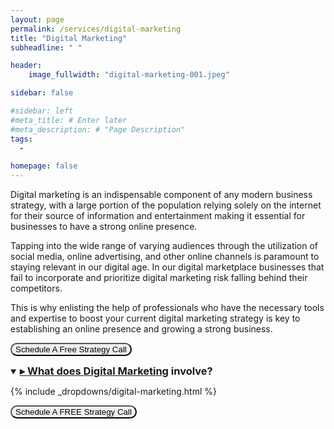 ```yaml
---
layout: page
permalink: /services/digital-marketing
title: "Digital Marketing"
subheadline: " "

header:
    image_fullwidth: "digital-marketing-001.jpeg"

sidebar: false

#sidebar: left
#meta_title: # Enter later
#meta_description: # "Page Description"
tags:
  - 

homepage: false
---
```




Digital marketing is an indispensable component of any modern business strategy, with a large portion of the population relying solely on the internet for their source of information and entertainment making it essential for businesses to have a strong online presence.

Tapping into the wide range of varying audiences through the utilization of social media, online advertising, and other online channels is paramount to staying relevant in our digital age. In our digital marketplace businesses that fail to incorporate and prioritize digital marketing risk falling behind their competitors.

This is why enlisting the help of professionals who have the necessary tools and expertise to boost your current digital marketing strategy is key to establishing an online presence and growing a strong business.

<a href="https://calendly.com/mayowa-liquidleads/demo"><button id="digital-marketing-cta1" style="border-radius: 12px">Schedule A Free Strategy Call</button>


<details id="test" class="dropdown_body" open>
    <summary class="dropdown-title"><h3 style="display: inline"><span class="custom-marker">▸</span> What does <a href="URL">Digital Marketing</a> involve?</h3></summary>


 {% include _dropdowns/digital-marketing.html %}

 



<a href="https://calendly.com/mayowa-liquidleads/demo"><button id="digital-marketing-cta2" style="border-radius: 12px">Schedule A FREE Strategy Call</button>

<!--- write blogs about email marketing and influencer marketing -->
<!-- -fix why seo can't be seen on page -->